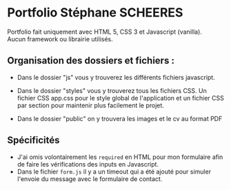 # Portfolio Stéphane SCHEERES

Portfolio fait uniquement avec HTML 5, CSS 3 et Javascript (vanilla).  
Aucun framework ou librairie utilisés.

## Organisation des dossiers et fichiers :

- Dans le dossier "js" vous y trouverez les différents fichiers javascript.

- Dans le dossier "styles" vous y trouverez tous les fichiers CSS.
  Un fichier CSS app.css pour le style global de l'application et un fichier CSS par section pour maintenir plus facilement le projet.

- Dans le dossier "public" on y trouvera les images et le cv au format PDF

## Spécificités

- J'ai omis volontairement les `required` en HTML pour mon formulaire afin de faire les vérifications des inputs en Javascript.
- Dans le fichier `form.js` il y a un timeout qui a été ajouté pour simuler l'envoie du message avec le formulaire de contact.

<!--
  TODO CHANGER LA SCROLL BAR
  TODO FAIRE ANIMATION SUR LES CHIFFRES DE LA BANNER
 -->
